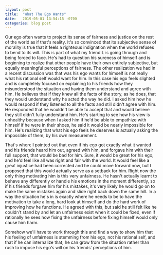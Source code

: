```yaml
---
layout: post
title:  "What The Ego Wants"
date:   2019-05-01 13:54:15 -0700
categories: blog post
---
```


Our ego often wants to project its sense of fairness and justice on the rest of the world as if that's reality. It's so convinced that its subjective sense of morality is true that it feels a righteous indignation when the world refuses to bend to its will. This is part of what my friend L is going through and being forced to face. He's had to question his sureness of himself and is beginning to realize that other people have their own entirely subjective, but equally meaningful perceptions of fairness. The other realization we had in a recent discussion was that was his ego wants for himself is not really what his rational self would want for him. In this case his ego feels slighted and is completely focused on explaining to his friends how they misunderstood the situation and having them understand and agree with him. He believes that if they knew all the facts of the story, as he does, that they would understand why he acted the way he did. I asked him how he would respond if they listened to all the facts and still didn't agree with him. He responded that he wouldn't be able to accept that and would believe they still didn't fully understand him. He's starting to see how his view is unhealthy because when I asked him if he'd be able to empathize with himself if he were in their shoes, he said it would be nearly impossible for him. He's realizing that what his ego feels he deserves is actually asking the impossible of them, by his own measurement. 

That's where I pointed out that even if his ego got exactly what it wanted and his friends heard him out, agreed with him, and forgave him with their full support, that would be bad for him. Sure, it would be great for his ego, and he'd feel like all was right and fair with the world. It would feel like a great injustice had been corrected and he could move forward now, but I proposed that this would actually serve as a setback for him. Right now the only thing motivating him is this very unfairness. He hasn't actually learnt to behave any differently or handle his emotions in the moment differently, so if his friends forgave him for his mistakes, it's very likely he would go on to make the same mistakes again and slide right back down the same hill. In a way the situation he's in is exactly where he needs to be to have the motivation to take a long, hard look at himself and do the hard work of improving how he functions. He agreed with this, but said he still felt like he couldn't stand by and let an unfairness exist when it could be fixed, even if rationally he sees how fixing the unfairness before fixing himself would only cause him harm. 

Somehow we'll have to work through this and find a way to show him that his feeling of unfairness is stemming from his ego, not his rational self, and that if he can internalize that, he can grow from the situation rather than rush to impose his ego's will on his friends' perceptions of him. 
